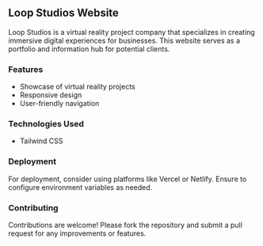 ## Loop Studios Website
Loop Studios is a virtual reality project company that specializes in creating immersive digital experiences for businesses. This website serves as a portfolio and information hub for potential clients.

### Features
- Showcase of virtual reality projects
- Responsive design
- User-friendly navigation

### Technologies Used
- Tailwind CSS

### Deployment
For deployment, consider using platforms like Vercel or Netlify. Ensure to configure environment variables as needed.

### Contributing
Contributions are welcome! Please fork the repository and submit a pull request for any improvements or features.
